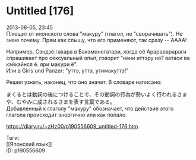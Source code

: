 Untitled [176]
===============

   
 2013-08-05, 23:45   
  Плющит от японского слова "макуру" (глагол, не "сворачивать"). Не знаю почему. Прям как слышу, что его применяют, так сразу -- АААА!   
   
 Например, Сэндзё:гахара в Бакэмоногатари, когда её Арарарарараги спрашивает про сексуальный опыт, говорит "нани иттэру но? ватаси ва кэйкэйнся ё. яри макури ё".   
 Или в Girls und Panzer: "уттэ, уттэ, утимакуттэ!"   
   
 Решил узнать, наконец, что оно значит. В словаре написано:   
   
 まくるとは動詞の後につけることで、その動詞の行為が勢いよく行われるさまや、むやみに成されるさまを表す言葉である。   
 Добавленный к глаголу "макуру" обозначает, что действие этого глагола происходит энергично или как попало.   
    
 <https://diary.ru/~zHz00/p190556609_untitled-176.htm>   
   
 Теги:   
 [[Японский язык]]   
 ID: p190556609